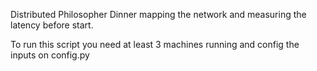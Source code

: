 Distributed Philosopher Dinner mapping the network and measuring the latency before start.

To run this script you need at least 3 machines running and config the inputs on config.py
